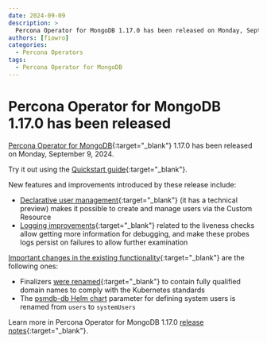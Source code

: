 ```yaml
---
date: 2024-09-09
description: >
  Percona Operator for MongoDB 1.17.0 has been released on Monday, September 9, 2024.
authors: [fiowro]
categories:
  - Percona Operators
tags:
  - Percona Operator for MongoDB
---
```


# Percona Operator for MongoDB 1.17.0 has been released

<!-- more -->

[Percona Operator for MongoDB](https://docs.percona.com/percona-operator-for-mongodb/){:target="_blank"} 1.17.0 has been released on Monday, September 9, 2024.

Try it out using the [Quickstart guide](https://docs.percona.com/percona-operator-for-mongodb/quickstart.html){:target="_blank"}.

New features and improvements introduced by these release include:

* [Declarative user management](https://docs.percona.com/percona-operator-for-mongodb/users.html#unprivileged-users){:target="_blank"} (it has a technical preview) makes it possible to create and manage users via the Custom Resource
* [Logging improvements](https://docs.percona.com/percona-operator-for-mongodb/RN/Kubernetes-Operator-for-PSMONGODB-RN1.17.0.html#liveness-check-improvements){:target="_blank"} related to the liveness checks allow getting more information for debugging, and make these probes logs persist on failures to allow further examination

[Important changes in the existing functionality](https://docs.percona.com/percona-operator-for-mongodb/RN/Kubernetes-Operator-for-PSMONGODB-RN1.17.0.html#deprecation-rename-and-removal){:target="_blank"} are the following ones:

* Finalizers [were renamed](https://docs.percona.com/percona-operator-for-mongodb/RN/Kubernetes-Operator-for-PSMONGODB-RN1.17.0.html#deprecation-rename-and-removal){:target="_blank"} to contain fully qualified domain names to comply with the Kubernetes standards
* The [psmdb-db Helm chart](https://github.com/percona/percona-helm-charts/tree/main/charts/psmdb-db) parameter for defining system users is renamed from `users` to `systemUsers`

Learn more in Percona Operator for MongoDB 1.17.0 [release notes](https://docs.percona.com/percona-operator-for-mongodb/RN/Kubernetes-Operator-for-PSMONGODB-RN1.17.0.html){:target="_blank"}.
